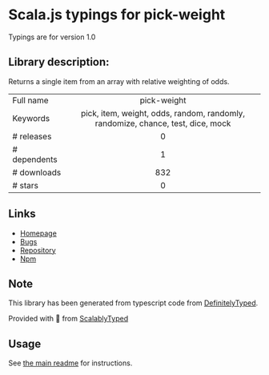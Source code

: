 
# Scala.js typings for pick-weight

Typings are for version 1.0

## Library description:
Returns a single item from an array with relative weighting of odds.

|                    |                 |
| ------------------ | :-------------: |
| Full name          | pick-weight |
| Keywords           | pick, item, weight, odds, random, randomly, randomize, chance, test, dice, mock |
| # releases         | 0 |
| # dependents       | 1 |
| # downloads        | 832 |
| # stars            | 0 |

## Links
- [Homepage](https://github.com/mock-end/pick-weight#readme)
- [Bugs](https://github.com/mock-end/pick-weight/issues)
- [Repository](https://github.com/mock-end/pick-weight)
- [Npm](https://www.npmjs.com/package/pick-weight)
    


## Note
This library has been generated from typescript code from [DefinitelyTyped](https://definitelytyped.org).

Provided with :purple_heart: from [ScalablyTyped](https://github.com/oyvindberg/ScalablyTyped)

## Usage
See [the main readme](../../readme.md) for instructions.


